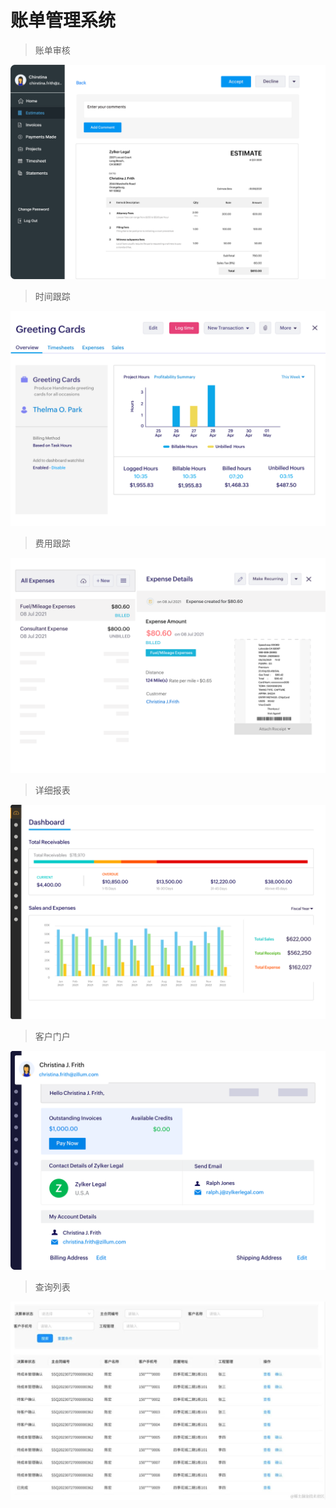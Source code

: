 # 账单管理系统

> 账单审核

![账单审核](./images/estimates.svg)

> 时间跟踪

![时间跟踪](./images/timetracking.svg)

> 费用跟踪

![费用跟踪](./images/expenses.svg)

> 详细报表

![详细报表](./images/dashboard-us.svg)

> 客户门户

![客户门户](./images/clientportal.svg)

> 查询列表

![查询列表](./images/640.jpg)